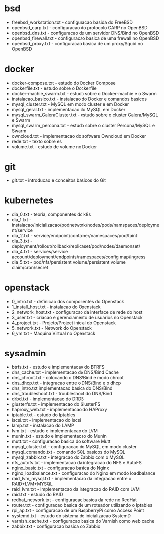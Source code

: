 # bsd
- freebsd_workstation.txt - configuracao basida do FreeBSD
- openbsd_carp.txt - configuracao do protocolo CARP no OpenBSD
- openbsd_dns.txt - configuracao de um servidor DNS/Bind no OpenBSD
- openbsd_firewall.txt - configuracao basica de uma frewall no OpenBSD
- openbsd_proxy.txt - configuracao basica de um proxy/Squid no OpenBSD

# docker
- docker-compose.txt - estudo do Docker Compose
- dockerfile.txt - estudo sobre o Dockerfile
- docker-machie_swarm.txt - estudo sobre o Docker-machie e o Swarm
- instalacao_basico.txt - instalacao do Docker e comandos basicos
- mysql_cluster.txt - MySQL em modo cluster e em Docker
- mysql_geral.txt - implementacao do MySQL em Docker
- mysql_swarm_GaleraCluster.txt - estudo sobre o cluster Galera/MySQL e Swarm
- mysql_swarm_percona.txt - estudo sobre o cluster Percona/MySQL e Swarm
- owncloud.txt - implementacao do software Owncloud em Docker
- rede.txt - texto sobre es
- volume.txt - estudo de volume no Docker

# git
- git.txt - introducao e conceitos basicos do Git

# kubernetes
- dia_0.txt - teoria, componentes do k8s
- dia_1.txt - instalacao/inicializacao/podnetwork/nodes/pods/namspaces/deployment/service
- dia_2.txt - service/endpoint/container/namespaces/pod/taint
- dia_3.txt - deployment/rollout/rollback/replicaset/pod/nodes/daemonset/
- dia_4.txt - services/service account/deployment/endpoints/namespaces/config map/ingress
- dia_5.txt - pod/nfs/persistent volume/persistent volume claim/cron/secret

# openstack
- 0_intro.txt - definicao dos componentes do Openstack
- 1_install_host.txt - instalacao do Openstack
- 2_network_host.txt - configuracao da interface de rede do host
- 3_user.txt - criacao e gerenciamento de usuarios no Openstack
- 4_project.txt - Projeto/Project inicial do Openstack
- 5_network.txt - Network do Openstack
- 6_vm.txt - Maquina Virtual no Openstack

# sysadmin
- btrfs.txt - estudo e implementacao do BTRFS
- dns_cache.txt - implementacao do DNS/Bind Cache
- dns_chroot.txt - colocando o DNS/Bind e modo chroot
- dns_dhcp.txt - integracao entre o DNS/Bind e o dhcp
- dns_intro.txt implementacao basica do DNS/Bind
- dns_troubleshoot.txt - troubleshoot do DNS/Bind
- drbd.txt - implementacao do DRDB
- glusterfs.txt - implementacao do GlusterFS
- haproxy_web.txt - implementacao do HAProxy
- iptable.txt - estudo do Iptables
- iscsi.txt - implementacao do Iscsi
- lamp.txt - instalacao do LAMP
- lvm.txt - estudo e implementacao do LVM
- munin.txt - estudo e implementacao do Munin
- mutt.txt - configuracao basica do software Mutt
- mysql_cluster.txt - configuracao do MySQL em modo cluster
- mysql_comando.txt - comando SQL basicos do MySQL
- mysql_zabbix.txt - integracao do Zabbix com o MySQL
- nfs_autofs.txt - implementacao da integracao do NFS e AutoFS
- nginx_basic.txt - configuracao basica do Nginx
- nginx_loadbalance.txt - configuracao do Nginx em modo loadbalance
- raid_lvm_mysql.txt - implementacao da integracao entre o RAID+LVM+MYSQL
- raid_lvm.txt - implementacao da integracao do RAID com LVM
- raid.txt - estudo do RAID
- redhat_network.txt - configuracao basica da rede no RedHat
- router.txt - configuracao basica de um roteador utilizando o Iptables
- rpi_ap.txt - configuracao de um RaspberryPi como Access Point
- systemd.txt - estudo do sistema de inicializacao SystemD
- varnish_cache.txt - configuracao basica do Varnish como web cache 
- zabbix.txt - configuracao basica do Zabbix
